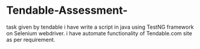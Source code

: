 # Tendable-Assessment-
task given by tendable i have write a script in java using TestNG framework on Selenium webdriver. i have automate functionality of Tendable.com site as per requirement.
